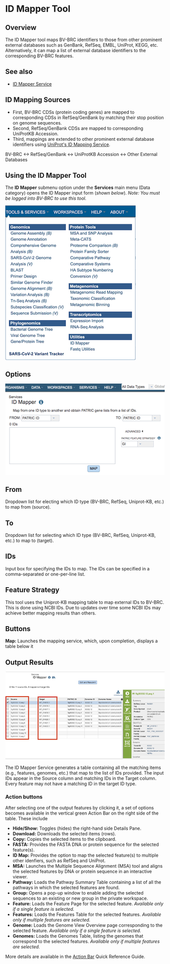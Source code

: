 # ID Mapper Tool

## Overview
The ID Mapper tool maps BV-BRC identifiers to those from other prominent external databases such as GenBank, RefSeq, EMBL, UniProt, KEGG, etc. Alternatively, it can map a list of external database identifiers to the corresponding BV-BRC features. 

## See also
* [ID Mapper Service](https://bv-brc.org/app/IDMapper)

## ID Mapping Sources
  * First, BV-BRC CDSs (protein coding genes) are mapped to
    corresponding CDSs in RefSeq/GenBank by matching their stop position
    on genome sequences.
  * Second, RefSeq/GenBank CDSs are mapped to corresponding UniProtKB
    Accession.
  * Third, mappings are extended to other prominent external database
    identifiers using [UniProt's ID Mapping Service](http://www.uniprot.org/mapping/).

BV-BRC <-> RefSeq/GenBank <-> UniProtKB Accession <-> Other External Databases

## Using the ID Mapper Tool
The **ID Mapper** submenu option under the **Services** main menu (Data category) opens the ID Mapper input form (*shown below*). *Note: You must be logged into BV-BRC to use this tool.*

![ID Mapper Menu](../images/services_menu.png)

## Options
![ID Mapper Input Form](../images/id_mapper_input_form.png) 

## From 
Dropdown list for electing which ID type (BV-BRC, RefSeq, Uniprot-KB, etc.) to map from (source).

## To 
Dropdown list for selecting which ID type (BV-BRC, RefSeq, Uniprot-KB, etc.) to map to (target). 

## IDs
Input box for specifying the IDs to map.  The IDs can be specified in a comma-separated or one-per-line list.

## Feature Strategy 
This tool uses the Uniprot-KB mapping table to map external IDs to BV-BRC. This is done using NCBI IDs. Due to updates over time some NCBI IDs may achieve better mapping results than others. 

## Buttons
**Map:** Launches the mapping service, which, upon completion, displays a table below it 

## Output Results
![ID Mapper Service Results](../images/id_mapper_service_results.png) 

The ID Mapper Service generates a table containing all the matching items (e.g., features, genomes, etc.) that map to the list of IDs provided. The input IDs appear in the Source column and matching IDs in the Target column. Every feature may not have a matching ID in the target ID type.

### Action buttons
After selecting one of the output features by clicking it, a set of options becomes available in the vertical green Action Bar on the right side of the table.  These include

* **Hide/Show:** Toggles (hides) the right-hand side Details Pane.
* **Download:**  Downloads the selected items (rows).
* **Copy:** Copies the selected items to the clipboard.
* **FASTA:** Provides the FASTA DNA or protein sequence for the selected feature(s).
* **ID Map:** Provides the option to map the selected feature(s) to multiple other idenfiers, such as RefSeq and UniProt.
* **MSA:** Launches the Multiple Sequence Alignment (MSA) tool and aligns the selected features by DNA or protein sequence in an interactive viewer.
* **Pathway:** Loads the Pathway Summary Table containing a list of all the pathways in which the selected features are found.
* **Group:** Opens a pop-up window to enable adding the selected sequences to an existing or new group in the private workspace.
* **Feature:** Loads the Feature Page for the selected feature. *Available only if a single feature is selected.*
* **Features:** Loads the Features Table for the selected features. *Available only if multiple features are selected.*
* **Genome:** Loads the Genome View Overview page corresponding to the selected feature.  *Available only if a single feature is selected.*
* **Genomes:** Loads the Genomes Table, listing the genomes that correspond to the selected features. *Available only if multiple features are selected.*

More details are available in the [Action Bar](/quick_references/action_bar) Quick Reference Guide.
